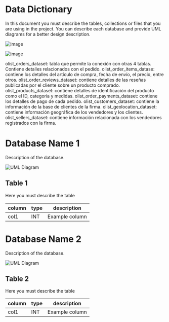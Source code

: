 # Data Dictionary

In this document you must describe the tables, collections or files that you are using in the project. You can describe each database and provide UML diagrams for a better design description.

![image](https://user-images.githubusercontent.com/99290509/204057899-2d0a83aa-4858-44bb-9e4b-f3f02ace49c7.png)

![image](https://user-images.githubusercontent.com/99290509/204058065-bfef32df-afc3-4803-802f-3aee55b82b22.png)



olist_orders_dataset: tabla que permite la conexión con otras 4 tablas. Contiene detalles relacionados con el pedido.
olist_order_items_datase: contiene los detalles del artículo de compra, fecha de envío, el precio, entre otros.
olist_order_reviews_dataset: contiene detalles de las reseñas publicadas por el cliente sobre un producto comprado.
olist_products_dataset: contiene detalles de identificación del producto como el ID, categoría y medidas.
olist_order_payments_dataset: contiene los detalles de pago de cada pedido.
olist_customers_dataset: contiene la información de la base de clientes de la firma.
olist_geolocation_dataset: contiene información geográfica de los vendedores y los clientes.
olist_sellers_dataset: contiene información relacionada con los vendedores registrados con la firma.

# Database Name 1

Description of the database.

![UML Diagram](/file/uml/database1)

## Table 1

Here you must describe the table

| column | type | description |
| --- | --- | --- |
| col1 | INT | Example column |

# Database Name 2

Description of the database.

![UML Diagram](/file/uml/database1)

## Table 2

Here you must describe the table

| column | type | description |
| --- | --- | --- |
| col1 | INT | Example column |
